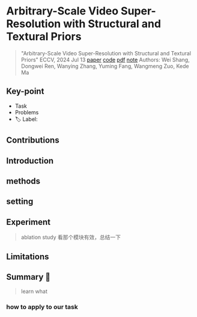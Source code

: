 # Arbitrary-Scale Video Super-Resolution with Structural and Textural Priors

> "Arbitrary-Scale Video Super-Resolution with Structural and Textural Priors" ECCV, 2024 Jul 13
> [paper](http://arxiv.org/abs/2407.09919v1) [code](https://github.com/shangwei5/ST-AVSR.) [pdf](./2024_07_ECCV_Arbitrary-Scale-Video-Super-Resolution-with-Structural-and-Textural-Priors.pdf) [note](./2024_07_ECCV_Arbitrary-Scale-Video-Super-Resolution-with-Structural-and-Textural-Priors_Note.md)
> Authors: Wei Shang, Dongwei Ren, Wanying Zhang, Yuming Fang, Wangmeng Zuo, Kede Ma

## Key-point

- Task
- Problems
- :label: Label:

## Contributions

## Introduction

## methods

## setting

## Experiment

> ablation study 看那个模块有效，总结一下

## Limitations

## Summary :star2:

> learn what

### how to apply to our task

